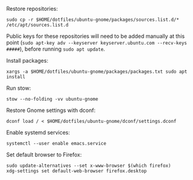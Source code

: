 Restore repositories:

```
sudo cp -r $HOME/dotfiles/ubuntu-gnome/packages/sources.list.d/* /etc/apt/sources.list.d
```

Public keys for these repositories will need to be added manually
at this point (`sudo apt-key adv --keyserver keyserver.ubuntu.com
--recv-keys #####`), before running `sudo apt update`.

Install packages:

```
xargs -a $HOME/dotfiles/ubuntu-gnome/packages/packages.txt sudo apt install
```

Run stow:

```
stow --no-folding -vv ubuntu-gnome
```

Restore Gnome settings with dconf:

```
dconf load / < $HOME/dotfiles/ubuntu-gnome/dconf/settings.dconf
```

Enable systemd services:

```
systemctl --user enable emacs.service
```

Set default browser to Firefox:

```
sudo update-alternatives --set x-www-browser $(which firefox)
xdg-settings set default-web-browser firefox.desktop
```

